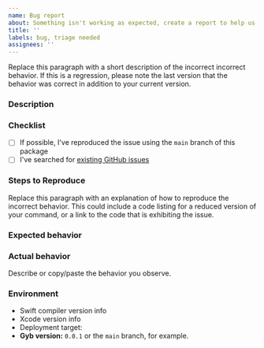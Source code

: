 ```yaml
---
name: Bug report
about: Something isn't working as expected, create a report to help us improve.
title: ''
labels: bug, triage needed
assignees: ''
---
```


<!--
Thanks for contributing to the Swift Gyb!

Before you submit your issue, please replace each paragraph
below with the relevant details for your bug, and complete
the steps in the checklist by placing an 'x' in each box:

- [x] I've completed this task
- [ ] This task isn't completed
-->

Replace this paragraph with a short description of the incorrect incorrect behavior. If this is a regression, please note the last version that the behavior was correct in addition to your current version.

### Description
<!-- Describe clearly and concisely what the bug is. -->

### Checklist
- [ ] If possible, I've reproduced the issue using the `main` branch of this package
- [ ] I've searched for [existing GitHub issues](https://github.com/swift-library/swift-gyb/issues)

### Steps to Reproduce
<!--
Explain how to reproduce the problem (in steps if seen fit) and include either
an inline test case (preferred) or a project that reproduces it. Consider
reducing the sample to the smallest amount of code possible — a smaller test
case is easier to reason about and more appealing to сontributors.
-->

Replace this paragraph with an explanation of how to reproduce the incorrect behavior. This could include a code listing for a reduced version of your command, or a link to the code that is exhibiting the issue.

### Expected behavior
<!-- Describe what you expected to happen. -->

<!-- If deemed helpful, add screenshots that showcase the problem. -->
<!-- **Screenshots** -->

<!--
Include information about the Swift compiler version and, if applicable, the
Xcode version you are observing the problem in and the deployment target.
-->

### Actual behavior
Describe or copy/paste the behavior you observe.

### Environment
- Swift compiler version info <!-- replace with the output of 'swiftc -version' -->
- Xcode version info <!-- replace with the output of 'xcodebuild -version' -->
- Deployment target: <!-- e.g. iOS 12.3 -->
- **Gyb version:** `0.0.1` or the `main` branch, for example.

<!-- Add any other context about the problem as appropriate. -->
<!-- **Additional context** -->